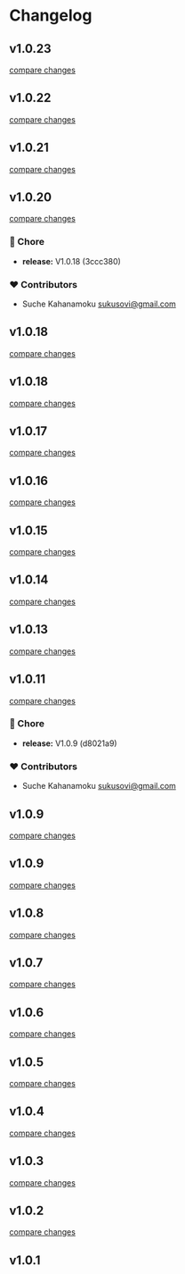 # Changelog


## v1.0.23

[compare changes](https://undefined/undefined/compare/v1.0.22...v1.0.23)

## v1.0.22

[compare changes](https://undefined/undefined/compare/v1.0.21...v1.0.22)

## v1.0.21

[compare changes](https://undefined/undefined/compare/v1.0.20...v1.0.21)

## v1.0.20

[compare changes](https://undefined/undefined/compare/v1.0.18...v1.0.20)

### 🏡 Chore

- **release:** V1.0.18 (3ccc380)

### ❤️ Contributors

- Suche Kahanamoku <sukusovi@gmail.com>

## v1.0.18

[compare changes](https://undefined/undefined/compare/v1.0.18...v1.0.18)

## v1.0.18

[compare changes](https://undefined/undefined/compare/v1.0.17...v1.0.18)

## v1.0.17

[compare changes](https://undefined/undefined/compare/v1.0.16...v1.0.17)

## v1.0.16

[compare changes](https://undefined/undefined/compare/v1.0.15...v1.0.16)

## v1.0.15

[compare changes](https://undefined/undefined/compare/v1.0.14...v1.0.15)

## v1.0.14

[compare changes](https://undefined/undefined/compare/v1.0.13...v1.0.14)

## v1.0.13

[compare changes](https://undefined/undefined/compare/v1.0.11...v1.0.13)

## v1.0.11

[compare changes](https://undefined/undefined/compare/v1.0.9...v1.0.11)

### 🏡 Chore

- **release:** V1.0.9 (d8021a9)

### ❤️ Contributors

- Suche Kahanamoku <sukusovi@gmail.com>

## v1.0.9

[compare changes](https://undefined/undefined/compare/v1.0.9...v1.0.9)

## v1.0.9

[compare changes](https://undefined/undefined/compare/v1.0.8...v1.0.9)

## v1.0.8

[compare changes](https://undefined/undefined/compare/v1.0.7...v1.0.8)

## v1.0.7

[compare changes](https://undefined/undefined/compare/v1.0.6...v1.0.7)

## v1.0.6

[compare changes](https://undefined/undefined/compare/v1.0.5...v1.0.6)

## v1.0.5

[compare changes](https://undefined/undefined/compare/v1.0.4...v1.0.5)

## v1.0.4

[compare changes](https://undefined/undefined/compare/v1.0.3...v1.0.4)

## v1.0.3

[compare changes](https://undefined/undefined/compare/v1.0.2...v1.0.3)

## v1.0.2

[compare changes](https://undefined/undefined/compare/v1.0.1...v1.0.2)

## v1.0.1

